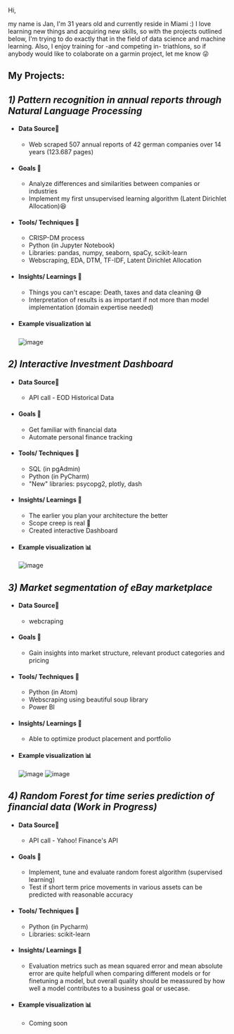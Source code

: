 Hi,

my name is Jan, I'm 31 years old and currently reside in Miami :)
I love learning new things and acquiring new skills, so with the projects outlined below, I'm trying to do exactly that in the 
field of data science and machine learning. 
Also, I enjoy training for -and competing in- triathlons, so if anybody would like to colaborate on a garmin project, let me know :stuck_out_tongue_winking_eye:

## My Projects:
## _1) Pattern recognition in annual reports through Natural Language Processing_
  - #### Data Source:floppy_disk: 
    - Web scraped 507 annual reports of 42 german companies over 14 years (123.687 pages)
  - #### Goals :dart:
    - Analyze differences and similarities between companies or industries
    - Implement my first unsupervised learning algorithm (Latent Dirichlet Allocation):satisfied:
  - #### Tools/ Techniques :wrench: 
    - CRISP-DM process
    - Python (in Jupyter Notebook)
    - Libraries: pandas, numpy, seaborn, spaCy, scikit-learn
    - Webscraping, EDA, DTM, TF-IDF, Latent Dirichlet Allocation
  - #### Insights/ Learnings :eyes:
    - Things you can't escape: Death, taxes and data cleaning :sweat_smile:
    - Interpretation of results is as important if not more than model implementation (domain expertise needed)
  - #### Example visualization :bar_chart: 

      ![image](https://user-images.githubusercontent.com/50540064/186980111-aa301b5f-5182-4bbd-8f06-2a0af5b676eb.png)
  
## _2) Interactive Investment Dashboard_
  - #### Data Source:floppy_disk: 
    - API call - EOD Historical Data
  - #### Goals :dart:
    - Get familiar with financial data
    - Automate personal finance tracking
  - #### Tools/ Techniques  :wrench: 
    - SQL (in pgAdmin)
    - Python (in PyCharm)
    - "New" libraries: psycopg2, plotly, dash
  - #### Insights/ Learnings :eyes:
    - The earlier you plan your architecture the better
    - Scope creep is real :ghost:
    - Created interactive Dashboard
  - #### Example visualization :bar_chart:
  
      ![image](https://user-images.githubusercontent.com/50540064/186986202-a164401d-242c-4d10-b9e7-1ade00b48bd1.png)
      
 ## _3) Market segmentation of eBay marketplace_
  - #### Data Source:floppy_disk: 
    - webcraping
  - #### Goals :dart:
    - Gain insights into market structure, relevant product categories and pricing 
  - #### Tools/ Techniques  :wrench: 
    - Python (in Atom)
    - Webscraping using beautiful soup library
    - Power BI
  - #### Insights/ Learnings :eyes:
    - Able to optimize product placement and portfolio
  - #### Example visualization :bar_chart:
     ![image](https://user-images.githubusercontent.com/50540064/188038906-cf8cdc80-fb9e-4e45-9216-846dcf751ee1.png)
     ![image](https://user-images.githubusercontent.com/50540064/188038990-9618520a-1a24-4770-b70f-6e0a14998325.png)

## _4) Random Forest for time series prediction of financial data (Work in Progress)_
  - #### Data Source:floppy_disk: 
    - API call -  Yahoo! Finance's API
  - #### Goals :dart:
    - Implement, tune and evaluate random forest algorithm (supervised learning)
    - Test if short term price movements in various assets can be predicted with reasonable accuracy 
  - #### Tools/ Techniques  :wrench: 
    - Python (in Pycharm)
    - Libraries: scikit-learn 
  - #### Insights/ Learnings :eyes:
    - Evaluation metrics such as mean squared error and mean absolute error are quite helpfull when comparing different models or for finetuning a model, but overall quality should be meassured by how well a model contributes to a business goal or usecase.  
  - #### Example visualization :bar_chart:
    - Coming soon
